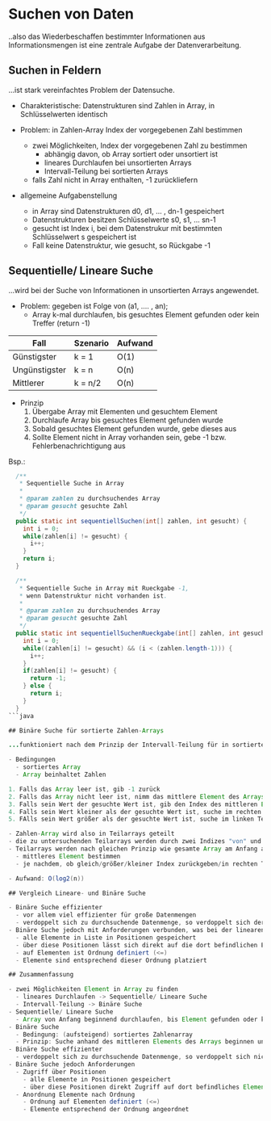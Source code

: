 # Suchen von Daten

..also das Wiederbeschaffen bestimmter Informationen aus Informationsmengen ist eine zentrale Aufgabe der Datenverarbeitung.

## Suchen in Feldern

...ist stark vereinfachtes Problem der Datensuche.

- Charakteristische: Datenstrukturen sind Zahlen in Array, in Schlüsselwerten identisch

- Problem: in Zahlen-Array Index der vorgegebenen Zahl bestimmen
  - zwei Möglichkeiten, Index der vorgegebenen Zahl zu bestimmen
    - abhängig davon, ob Array sortiert oder unsortiert ist
    - lineares Durchlaufen bei unsortierten Arrays
    - Intervall-Teilung bei sortierten Arrays
  - falls Zahl nicht in Array enthalten, -1 zurückliefern

- allgemeine Aufgabenstellung
  - in Array sind Datenstrukturen d0, d1, ... , dn-1 gespeichert
  - Datenstrukturen besitzen Schlüsselwerte s0, s1, ... sn-1
  - gesucht ist Index i, bei dem Datenstrukur mit bestimmten Schlüsselwert s gespeichert ist
  - Fall keine Datenstruktur, wie gesucht, so Rückgabe -1

## Sequentielle/ Lineare Suche

...wird bei der Suche von Informationen in unsortierten Arrays angewendet.

- Problem: gegeben ist Folge von (a1, .... , an);
  - Array k-mal durchlaufen, bis gesuchtes Element gefunden oder kein Treffer (return -1)

| Fall          | Szenario | Aufwand |
|---------------|----------|---------|
| Günstigster   | k = 1    | O(1)    |
| Ungünstigster | k = n    | O(n)    |
| Mittlerer     | k = n/2  | O(n)    |

- Prinzip
  1. Übergabe Array mit Elementen und gesuchtem Element
  2. Durchlaufe Array bis gesuchtes Element gefunden wurde
  3. Sobald gesuchtes Element gefunden wurde, gebe dieses aus
  4. Sollte Element nicht in Array vorhanden sein, gebe -1 bzw. Fehlerbenachrichtigung aus

Bsp.:

```java
  /**
   * Sequentielle Suche in Array
   *
   * @param zahlen zu durchsuchendes Array
   * @param gesucht gesuchte Zahl
   */
  public static int sequentiellSuchen(int[] zahlen, int gesucht) {
    int i = 0;
    while(zahlen[i] != gesucht) {
      i++;
    }
    return i;
  }

  /**
   * Sequentielle Suche in Array mit Rueckgabe -1,
   * wenn Datenstruktur nicht vorhanden ist.
   *
   * @param zahlen zu durchsuchendes Array
   * @param gesucht gesuchte Zahl
   */
  public static int sequentiellSuchenRueckgabe(int[] zahlen, int gesucht) {
    int i = 0;
    while((zahlen[i] != gesucht) && (i < (zahlen.length-1))) {
      i++;
    }
    if(zahlen[i] != gesucht) {
      return -1;
    } else {
      return i;
    }
  }
```java

## Binäre Suche für sortierte Zahlen-Arrays

...funktioniert nach dem Prinzip der Intervall-Teilung für in sortierten Array gespeicherten Daten.

- Bedingungen
  - sortiertes Array
  - Array beinhaltet Zahlen

1. Falls das Array leer ist, gib -1 zurück
2. Falls das Array nicht leer ist, nimm das mittlere Element des Arrays
3. Falls sein Wert der gesuchte Wert ist, gib den Index des mittleren Elements zurück
4. Falls sein Wert kleiner als der gesuchte Wert ist, suche im rechten Teilarray weiter
5. FAlls sein Wert größer als der gesuchte Wert ist, suche im linken Teilarray weiter

- Zahlen-Array wird also in Teilarrays geteilt
- die zu untersuchenden Teilarrays werden durch zwei Indizes "von" und "bis" als Abschnitt des gesamten Arrays gekennzeichnet
- Teilarrays werden nach gleichen Prinzip wie gesamte Array am Anfang abgesucht
  - mittleres Element bestimmen
  - je nachdem, ob gleich/größer/kleiner Index zurückgeben/in rechten Teilarray/in linken Teilarray weitersuchen/-teilen

- Aufwand: O(log2(n))

## Vergleich Lineare- und Binäre Suche

- Binäre Suche effizienter
  - vor allem viel effizienter für große Datenmengen
  - verdoppelt sich zu durchsuchende Datenmenge, so verdoppelt sich der Aufwand bei der linearen Suche, wohingegen lediglich eine einzige zusätzliche Vergleichsoperation bei der binären Suchen notwendig ist
- Binäre Suche jedoch mit Anforderungen verbunden, was bei der linearen Suche nicht der Fall ist
  - alle Elemente in Liste in Positionen gespeichert
  - über diese Positionen lässt sich direkt auf die dort befindlichen Elemente zugreifen
  - auf Elementen ist Ordnung definiert (<=)
  - Elemente sind entsprechend dieser Ordnung platziert

## Zusammenfassung

- zwei Möglichkeiten Element in Array zu finden
  - lineares Durchlaufen -> Sequentielle/ Lineare Suche
  - Intervall-Teilung -> Binäre Suche
- Sequentielle/ Lineare Suche
  - Array von Anfang beginnend durchlaufen, bis Element gefunden oder keine weiteren Elemente in Array mehr vorhanden sind
- Binäre Suche
  - Bedingung: (aufsteigend) sortiertes Zahlenarray
  - Prinzip: Suche anhand des mittleren Elements des Arrays beginnen und durchführen
- Binäre Suche effizienter
  - verdoppelt sich zu durchsuchende Datenmenge, so verdoppelt sich nicht der Aufwand wie bei der linearen Suche, sondern es wird lediglich eine einzige zusätzliche Vergleichsoperation benötigt
- Binäre Suche jedoch Anforderungen
  - Zugriff über Positionen
    - alle Elemente in Positionen gespeichert
    - über diese Positionen direkt Zugriff auf dort befindliches Element
  - Anordnung Elemente nach Ordnung
    - Ordnung auf Elementen definiert (<=)
    - Elemente entsprechend der Ordnung angeordnet
